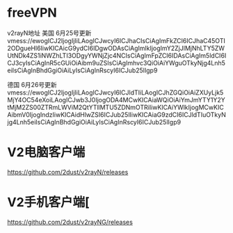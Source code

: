 # freeVPN

v2rayN地址
美国 6月25号更新
vmess://ewogICJ2IjogIjIiLAogICJwcyI6ICJhaCIsCiAgImFkZCI6ICJhaC45OTI2ODgueHl6IiwKICAicG9ydCI6IDgwODAsCiAgImlkIjogImY2ZjJlMjNhLTY5ZWUtNDk4ZS1iNWZhLTI3ODgyYWNjZjc4NCIsCiAgImFpZCI6IDAsCiAgIm5ldCI6ICJ3cyIsCiAgInR5cGUiOiAibm9uZSIsCiAgImhvc3QiOiAiYWguOTkyNjg4Lnh5eiIsCiAgInBhdGgiOiAiLyIsCiAgInRscyI6ICJub25lIgp9

德国 6月26号更新
vmess://ewogICJ2IjogIjIiLAogICJwcyI6ICJldTIiLAogICJhZGQiOiAiZXUyLjk5MjY4OC54eXoiLAogICJwb3J0IjogODA4MCwKICAiaWQiOiAiYmJmYTY1Y2YtMjM2ZS00ZTRmLWViM2QtYTllMTU5ZDNmOTRiIiwKICAiYWlkIjogMCwKICAibmV0IjogIndzIiwKICAidHlwZSI6ICJub25lIiwKICAiaG9zdCI6ICJldTIuOTkyNjg4Lnh5eiIsCiAgInBhdGgiOiAiLyIsCiAgInRscyI6ICJub25lIgp9

# V2电脑客户端
https://github.com/2dust/v2rayN/releases

# V2手机客户端[
https://github.com/2dust/v2rayNG/releases
